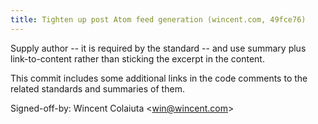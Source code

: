 ```yaml
---
title: Tighten up post Atom feed generation (wincent.com, 49fce76)
---
```


Supply author -- it is required by the standard -- and use summary plus link-to-content rather than sticking the excerpt in the content.

This commit includes some additional links in the code comments to the related standards and summaries of them.

Signed-off-by: Wincent Colaiuta &lt;win@wincent.com&gt;
